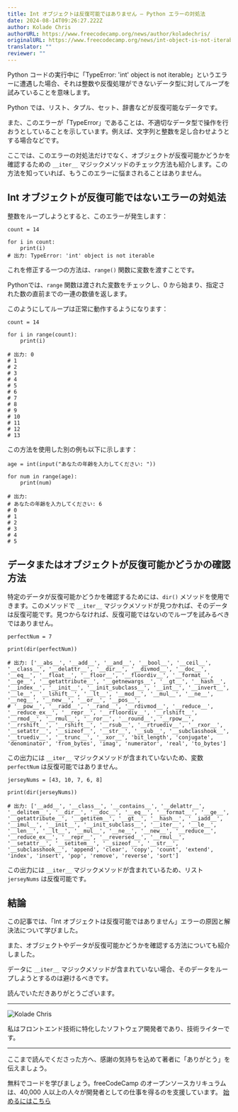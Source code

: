 ```yaml
---
title: Int オブジェクトは反復可能ではありません – Python エラーの対処法
date: 2024-08-14T09:26:27.222Z
author: Kolade Chris
authorURL: https://www.freecodecamp.org/news/author/koladechris/
originalURL: https://www.freecodecamp.org/news/int-object-is-not-iterable-python-error-solved/
translator: ""
reviewer: ""
---
```


Python コードの実行中に「TypeError: 'int' object is not iterable」というエラーに遭遇した場合、それは整数や反復処理ができないデータ型に対してループを試みていることを意味します。

<!-- more -->

Python では、リスト、タプル、セット、辞書などが反復可能なデータです。

また、このエラーが「TypeError」であることは、不適切なデータ型で操作を行おうとしていることを示しています。例えば、文字列と整数を足し合わせようとする場合などです。

ここでは、このエラーの対処法だけでなく、オブジェクトが反復可能かどうかを確認するための `__iter__` マジックメソッドのチェック方法も紹介します。この方法を知っていれば、もうこのエラーに悩まされることはありません。

## Int オブジェクトが反復可能ではないエラーの対処法

整数をループしようとすると、このエラーが発生します：

```
count = 14

for i in count:
    print(i)
# 出力: TypeError: 'int' object is not iterable
```

これを修正する一つの方法は、`range()` 関数に変数を渡すことです。

Pythonでは、`range` 関数は渡された変数をチェックし、0 から始まり、指定された数の直前までの一連の数値を返します。

このようにしてループは正常に動作するようになります：

```
count = 14

for i in range(count):
    print(i)

# 出力: 0
# 1
# 2
# 3
# 4
# 5
# 6
# 7
# 8
# 9
# 10
# 11
# 12
# 13
```

この方法を使用した別の例も以下に示します：

```
age = int(input("あなたの年齢を入力してください: "))

for num in range(age):
    print(num)

# 出力: 
# あなたの年齢を入力してください: 6
# 0
# 1
# 2
# 3
# 4
# 5
```

## データまたはオブジェクトが反復可能かどうかの確認方法

特定のデータが反復可能かどうかを確認するためには、`dir()` メソッドを使用できます。このメソッドで `__iter__` マジックメソッドが見つかれば、そのデータは反復可能です。見つからなければ、反復可能ではないのでループを試みるべきではありません。

```
perfectNum = 7

print(dir(perfectNum))

# 出力: ['__abs__', '__add__', '__and__', '__bool__', '__ceil__', '__class__', '__delattr__', '__dir__', '__divmod__', '__doc__', '__eq__', '__float__', '__floor__', '__floordiv__', '__format__', '__ge__', '__getattribute__', '__getnewargs__', '__gt__', '__hash__', '__index__', '__init__', '__init_subclass__', '__int__', '__invert__', '__le__', '__lshift__', '__lt__', '__mod__', '__mul__', '__ne__', '__neg__', '__new__', '__or__', '__pos__', 
# '__pow__', '__radd__', '__rand__', '__rdivmod__', '__reduce__', '__reduce_ex__', '__repr__', '__rfloordiv__', '__rlshift__', '__rmod__', '__rmul__', '__ror__', '__round__', '__rpow__', '__rrshift__', '__rshift__', '__rsub__', '__rtruediv__', '__rxor__', '__setattr__', '__sizeof__', '__str__', '__sub__', '__subclasshook__', '__truediv__', '__trunc__', '__xor__', 'bit_length', 'conjugate', 'denominator', 'from_bytes', 'imag', 'numerator', 'real', 'to_bytes']
```

この出力には `__iter__` マジックメソッドが含まれていないため、変数 `perfectNum` は反復可能ではありません。

```
jerseyNums = [43, 10, 7, 6, 8]

print(dir(jerseyNums))

# 出力: ['__add__', '__class__', '__contains__', '__delattr__', '__delitem__', '__dir__', '__doc__', '__eq__', '__format__', '__ge__', '__getattribute__', '__getitem__', '__gt__', '__hash__', '__iadd__', '__imul__', '__init__', '__init_subclass__', '__iter__', '__le__', '__len__', '__lt__', '__mul__', '__ne__', '__new__', '__reduce__', '__reduce_ex__', '__repr__', '__reversed__', '__rmul__', '__setattr__', '__setitem__', '__sizeof__', '__str__', '__subclasshook__', 'append', 'clear', 'copy', 'count', 'extend', 'index', 'insert', 'pop', 'remove', 'reverse', 'sort']
```

この出力には `__iter__` マジックメソッドが含まれているため、リスト `jerseyNums` は反復可能です。

## 結論

この記事では、「Int オブジェクトは反復可能ではありません」エラーの原因と解決法について学びました。

また、オブジェクトやデータが反復可能かどうかを確認する方法についても紹介しました。

データに `__iter__` マジックメソッドが含まれていない場合、そのデータをループしようとするのは避けるべきです。

読んでいただきありがとうございます。

---

![Kolade Chris](https://cdn.hashnode.com/res/hashnode/image/upload/v1720467520534/YTa5HE3R0.jpg)

私はフロントエンド技術に特化したソフトウェア開発者であり、技術ライターです。

---

ここまで読んでくださった方へ、感謝の気持ちを込めて著者に「ありがとう」を伝えましょう。

無料でコードを学びましょう。freeCodeCamp のオープンソースカリキュラムは、40,000 人以上の人々が開発者としての仕事を得るのを支援しています。 [始めるにはこちら][1]

[1]: https://www.freecodecamp.org/learn/


